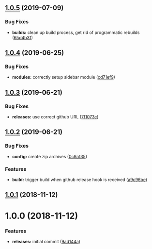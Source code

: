 <a name="1.0.5"></a>
## [1.0.5](https://github.com/hypeJunction/Elgg3-hypeSatis/compare/1.0.4...1.0.5) (2019-07-09)


### Bug Fixes

* **builds:** clean up build process, get rid of programmatic rebuilds ([65d4b31](https://github.com/hypeJunction/Elgg3-hypeSatis/commit/65d4b31))



<a name="1.0.4"></a>
## [1.0.4](https://github.com/hypeJunction/Elgg3-hypeSatis/compare/1.0.3...1.0.4) (2019-06-25)


### Bug Fixes

* **modules:** correctly setup sidebar module ([cd71ef9](https://github.com/hypeJunction/Elgg3-hypeSatis/commit/cd71ef9))



<a name="1.0.3"></a>
## [1.0.3](https://github.com/hypeJunction/Elgg3-hypeSatis/compare/1.0.2...1.0.3) (2019-06-21)


### Bug Fixes

* **releases:** use correct github URL ([7f1073c](https://github.com/hypeJunction/Elgg3-hypeSatis/commit/7f1073c))



<a name="1.0.2"></a>
## [1.0.2](https://github.com/hypeJunctionPro/Elgg3-hypeSatis/compare/1.0.1...1.0.2) (2019-06-21)


### Bug Fixes

* **config:** create zip archives ([0c9a135](https://github.com/hypeJunctionPro/Elgg3-hypeSatis/commit/0c9a135))


### Features

* **build:** trigger build when github release hook is received ([a9c96be](https://github.com/hypeJunctionPro/Elgg3-hypeSatis/commit/a9c96be))



<a name="1.0.1"></a>
## [1.0.1](https://github.com/hypeJunctionPro/Elgg3-hypeSatis/compare/1.0.0...1.0.1) (2018-11-12)



<a name="1.0.0"></a>
# 1.0.0 (2018-11-12)


### Features

* **releases:** initial commit ([9ad144a](https://github.com/hypeJunctionPro/Elgg3-hypeSatis/commit/9ad144a))



